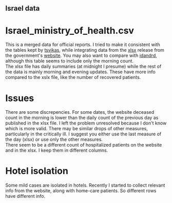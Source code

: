 ## Israel data
# Israel_ministry_of_health.csv
This is a merged data for official reports. I tried to make it consistent with the tables kept by  [tsvikas](https://github.com/tsvikas/COVID-19-Israel-data/blob/master/daily_reports/total_cases.csv), while integrating data from the [xlsx](https://govextra.gov.il/media/16870/covid19-data-israel.xlsx) release from the government's [website](https://govextra.gov.il/ministry-of-health/corona/corona-virus/). You may also want to compare with [idandrd](https://github.com/idandrd/israel-covid19-data/blob/master/IsraelCOVID19.csv), although this table seems to include only the morning count.<br>
The xlsx file has daily summaries (at midnight I presume) while the rest of the data is mainly morning and evening updates. These have more info compared to the xslx file, like the number of recovered patients.<br>
# Issues
There are some discrepencies. For some dates, the website deceased count in the morning is lower than the daily count of the previous day as published in the xlsx file. I left the problem unresolved because I don't know which is more valid. There may be similar drops of other measures, particularly in the critically ill. I suggest you either use the last measure of the day (xlsx) or use only the other measures.<br>
There seem to be a different count of hospitalized patients on the website and in the xlsx. I keep them in different columns.
# Hotel isolation
Some mild cases are isolated in hotels. Recently I started to collect relevant info from the website, along with home-care patients. So different rows have different info.

